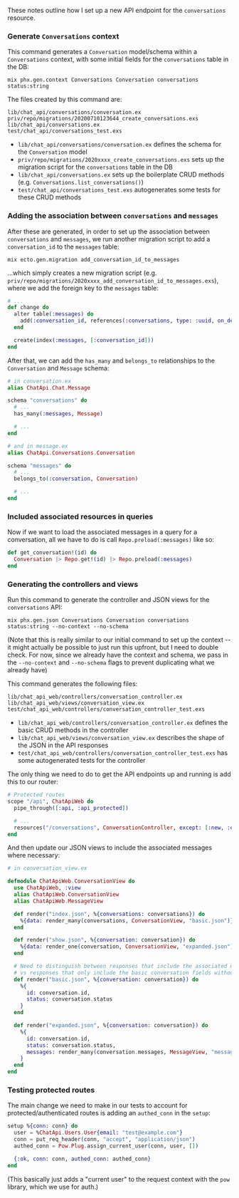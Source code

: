 These notes outline how I set up a new API endpoint for the `conversations` resource.

### Generate `Conversations` context

This command generates a `Conversation` model/schema within a `Conversations` context, with some initial fields for the `conversations` table in the DB:

```
mix phx.gen.context Conversations Conversation conversations status:string
```

The files created by this command are:

```
lib/chat_api/conversations/conversation.ex
priv/repo/migrations/20200710123644_create_conversations.exs
lib/chat_api/conversations.ex
test/chat_api/conversations_test.exs
```

- `lib/chat_api/conversations/conversation.ex` defines the schema for the `Conversation` model
- `priv/repo/migrations/2020xxxx_create_conversations.exs` sets up the migration script for the `conversations` table in the DB
- `lib/chat_api/conversations.ex` sets up the boilerplate CRUD methods (e.g. `Conversations.list_conversations()`)
- `test/chat_api/conversations_test.exs` autogenerates some tests for these CRUD methods

### Adding the association between `conversations` and `messages`

After these are generated, in order to set up the association between `conversations` and `messages`, we run another migration script to add a `conversation_id` to the `messages` table:

```
mix ecto.gen.migration add_conversation_id_to_messages
```

...which simply creates a new migration script (e.g. `priv/repo/migrations/2020xxxx_add_conversation_id_to_messages.exs`), where we add the foreign key to the `messages` table:

```ex
# ...
def change do
  alter table(:messages) do
    add(:conversation_id, references(:conversations, type: :uuid, on_delete: :delete_all))
  end

  create(index(:messages, [:conversation_id]))
end
```

After that, we can add the `has_many` and `belongs_to` relationships to the `Conversation` and `Message` schema:

```ex
# in conversation.ex
alias ChatApi.Chat.Message

schema "conversations" do
  # ...
  has_many(:messages, Message)

  # ...
end

# and in message.ex
alias ChatApi.Conversations.Conversation

schema "messages" do
  # ...
  belongs_to(:conversation, Conversation)

  # ...
end
```

### Included associated resources in queries

Now if we want to load the associated messages in a query for a conversation, all we have to do is call `Repo.preload(:messages)` like so:

```ex
def get_conversation!(id) do
  Conversation |> Repo.get!(id) |> Repo.preload(:messages)
end
```

### Generating the controllers and views

Run this command to generate the controller and JSON views for the `conversations` API:

```
mix phx.gen.json Conversations Conversation conversations status:string --no-context --no-schema
```

(Note that this is really similar to our initial command to set up the context -- it might actually be possible to just run this upfront, but I need to double check. For now, since we already have the context and schema, we pass in the `--no-context` and `--no-schema` flags to prevent duplicating what we already have)

This command generates the following files:

```
lib/chat_api_web/controllers/conversation_controller.ex
lib/chat_api_web/views/conversation_view.ex
test/chat_api_web/controllers/conversation_controller_test.exs
```

- `lib/chat_api_web/controllers/conversation_controller.ex` defines the basic CRUD methods in the controller
- `lib/chat_api_web/views/conversation_view.ex` describes the shape of the JSON in the API responses
- `test/chat_api_web/controllers/conversation_controller_test.exs` has some autogenerated tests for the controller

The only thing we need to do to get the API endpoints up and running is add this to our router:

```ex
# Protected routes
scope "/api", ChatApiWeb do
  pipe_through([:api, :api_protected])

  # ...
  resources("/conversations", ConversationController, except: [:new, :edit])
end
```

And then update our JSON views to include the associated messages where necessary:

```ex
# in conversation_view.ex

defmodule ChatApiWeb.ConversationView do
  use ChatApiWeb, :view
  alias ChatApiWeb.ConversationView
  alias ChatApiWeb.MessageView

  def render("index.json", %{conversations: conversations}) do
    %{data: render_many(conversations, ConversationView, "basic.json")}
  end

  def render("show.json", %{conversation: conversation}) do
    %{data: render_one(conversation, ConversationView, "expanded.json")}
  end

  # Need to distinguish between responses that include the associated messages (in "expanded.json") below
  # vs responses that only include the basic conversation fields without messages (here in "basic.json")
  def render("basic.json", %{conversation: conversation}) do
    %{
      id: conversation.id,
      status: conversation.status
    }
  end

  def render("expanded.json", %{conversation: conversation}) do
    %{
      id: conversation.id,
      status: conversation.status,
      messages: render_many(conversation.messages, MessageView, "message.json")
    }
  end
end

```

### Testing protected routes

The main change we need to make in our tests to account for protected/authenticated routes is adding an `authed_conn` in the `setup`:

```ex
setup %{conn: conn} do
  user = %ChatApi.Users.User{email: "test@example.com"}
  conn = put_req_header(conn, "accept", "application/json")
  authed_conn = Pow.Plug.assign_current_user(conn, user, [])

  {:ok, conn: conn, authed_conn: authed_conn}
end
```

(This basically just adds a "current user" to the request context with the `pow` library, which we use for auth.)
